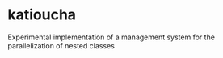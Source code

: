 # katioucha
Experimental implementation of a management system for the parallelization of nested classes 
